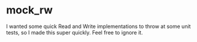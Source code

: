 # mock_rw

I wanted some quick Read and Write implementations to throw at some
unit tests, so I made this super quickly. Feel free to ignore it.